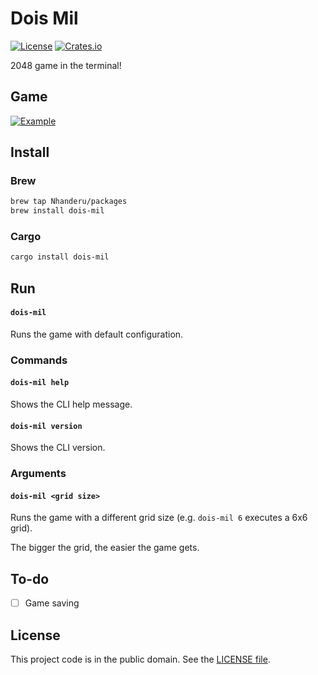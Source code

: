 # Dois Mil

[![License][badge-1-img]][badge-1-link]
[![Crates.io][badge-2-img]][badge-2-link]

2048 game in the terminal!

## Game

[![Example](https://asciinema.org/a/349256.svg "Example")][1]

## Install

### Brew

```sh
brew tap Nhanderu/packages
brew install dois-mil
```

### Cargo

```sh
cargo install dois-mil
```

## Run

#### `dois-mil`

Runs the game with default configuration.

### Commands

#### `dois-mil help`

Shows the CLI help message.

#### `dois-mil version`

Shows the CLI version.

### Arguments

#### `dois-mil <grid size>`

Runs the game with a different grid size (e.g. `dois-mil 6` executes a 6x6
grid).

The bigger the grid, the easier the game gets.

## To-do

- [ ] Game saving

## License

This project code is in the public domain. See the [LICENSE file][2].

[1]: https://asciinema.org/a/349256
[2]: ./LICENSE

[badge-1-img]: https://img.shields.io/github/license/Nhanderu/dois-mil?style=flat-square
[badge-1-link]: https://github.com/Nhanderu/dois-mil/blob/master/LICENSE
[badge-2-img]: https://img.shields.io/crates/v/dois-mil?style=flat-square
[badge-2-link]: https://crates.io/crates/dois-mil
